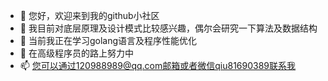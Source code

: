 - 👋 您好，欢迎来到我的github小社区
- 👀 我目前对底层原理及设计模式比较感兴趣，偶尔会研究一下算法及数据结构
- 🌱 当前我正在学习golang语言及程序性能优化
- 💞️ 在高级程序员的路上努力中
- 📫 您可以通过120988989@qq.com邮箱或者微信qiu81690389联系我

<!---
vihoyau/vihoyau is a ✨ special ✨ repository because its `README.md` (this file) appears on your GitHub profile.
You can click the Preview link to take a look at your changes.
--->
